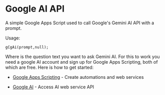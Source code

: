 # Google AI API

A simple Google Apps Script used to call Google's Gemini AI API with a prompt. 

Usage:

`gCgAi(prompt,null);`

Where <prompt> is the question text you want to ask Gemini AI. For this to work you need a google AI account and sign up for Google Apps Scripting, both of which are free. Here is how to get started:

- [Google Apps Scripting](https://www.google.com/script/start/) - Create automations and web services

- [Google AI](https://ai.google.dev/tutorials/ai-studio_quickstart) - Access AI web service API
